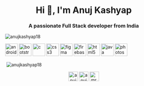 <h1 align="center">Hi 👋, I'm Anuj Kashyap</h1>
<h3 align="center">A passionate Full Stack developer from India</h3>

<p align="left"> <img src="https://komarev.com/ghpvc/?username=anujkashyap18" alt="anujkashyap18" /> </p>

<p align="left"><img src="https://devicons.github.io/devicon/devicon.git/icons/android/android-original-wordmark.svg" alt="android" width="40" height="40"/> <img src="https://devicons.github.io/devicon/devicon.git/icons/bootstrap/bootstrap-plain.svg" alt="bootstrap" width="40" height="40"/> <img src="https://devicons.github.io/devicon/devicon.git/icons/c/c-original.svg" alt="c" width="40" height="40"/> <img src="https://devicons.github.io/devicon/devicon.git/icons/css3/css3-original-wordmark.svg" alt="css3" width="40" height="40"/> <img src="https://www.vectorlogo.zone/logos/figma/figma-icon.svg" alt="figma" width="40" height="40"/> <img src="https://www.vectorlogo.zone/logos/firebase/firebase-icon.svg" alt="firebase" width="40" height="40"/> <img src="https://devicons.github.io/devicon/devicon.git/icons/html5/html5-original-wordmark.svg" alt="html5" width="40" height="40"/> <img src="https://devicons.github.io/devicon/devicon.git/icons/java/java-original-wordmark.svg" alt="java" width="40" height="40"/> <img src="https://devicons.github.io/devicon/devicon.git/icons/photoshop/photoshop-plain.svg" alt="photoshop" width="40" height="40"/></p>

<p>&nbsp;<img align="center" src="https://github-readme-stats.vercel.app/api?username=anujkashyap18&show_icons=true" alt="anujkashyap18" /></p>

<p align="center">
<a href="https://stackoverflow.com/users/anuj roxxo" target="blank"><img align="center" src="https://cdn.jsdelivr.net/npm/simple-icons@3.0.1/icons/stackoverflow.svg" alt="anuj roxxo" height="30" width="30" /></a>
<a href="https://fb.com/anujkashyap35@yahoo.in" target="blank"><img align="center" src="https://cdn.jsdelivr.net/npm/simple-icons@3.0.1/icons/facebook.svg" alt="anujkashyap35@yahoo.in" height="30" width="30" /></a>
<a href="https://instagram.com/mr.anuj18" target="blank"><img align="center" src="https://cdn.jsdelivr.net/npm/simple-icons@3.0.1/icons/instagram.svg" alt="mr.anuj18" height="30" width="30" /></a>
</p>
